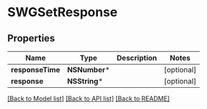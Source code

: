 # SWGSetResponse

## Properties
Name | Type | Description | Notes
------------ | ------------- | ------------- | -------------
**responseTime** | **NSNumber*** |  | [optional] 
**response** | **NSString*** |  | [optional] 

[[Back to Model list]](../README.md#documentation-for-models) [[Back to API list]](../README.md#documentation-for-api-endpoints) [[Back to README]](../README.md)


